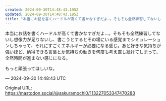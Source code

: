 ```yaml
---
created: 2024-09-30T14:48:43.195Z
updated: 2024-09-30T14:48:43.195Z
title: "本当にお話を書くハードルが高くて書かなすぎだよ…。そもそも全然練習してないし想像力が足りないし、書こうとするとその場にいる感覚までシミュレーションしちゃって、そ[...]"
---
```


<p>本当にお話を書くハードルが高くて書かなすぎだよ…。そもそも全然練習してないし想像力が足りないし、書こうとするとその場にいる感覚までシミュレーションしちゃって、それにすごくエネルギーが必要になる感じ。あと好きな気持ちが強いほど、納得できる言葉とか気持ちの動きを何度も考え直し続けてしまって、全然時間が進まない感じになる。</p><p>もっと頑張ってほしいな。</p>

&mdash; 2024-09-30 14:48:43 UTC

Original URL: https://mastodon.social/@sakuramochi0/113227053347470283
